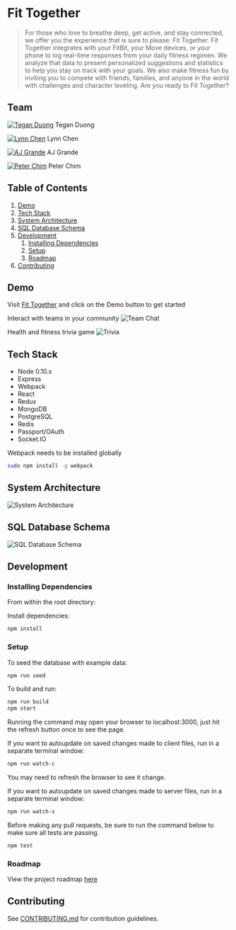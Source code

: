 # Fit Together

> For those who love to breathe deep, get active, and stay connected, we offer you the experience that is sure to please: Fit Together. Fit Together integrates with your FitBit, your Move devices, or your phone to log real-time responses from your daily fitness regimen. We analyze that data to present personalized suggestions and statistics to help you stay on track with your goals. We also make fitness fun by inviting you to compete with friends, families, and anyone in the world with challenges and character leveling. Are you ready to Fit Together?

## Team

[![Tegan Duong](https://s31.postimg.org/60kowz7or/Tegan.png)](http://github.com/teganduong)
Tegan Duong

[![Lynn Chen](https://s31.postimg.org/6njlmi4kr/lynn.png)](http://github.com/lcbits)
Lynn Chen

[![AJ Grande](https://s31.postimg.org/whteca4kr/image.png)](http://github.com/ajgrande924)
AJ Grande

[![Peter Chim](https://s31.postimg.org/ph5eji2sr/peter.png)](http://github.com/pchim)
Peter Chim


## Table of Contents

1. [Demo](#Demo)
1. [Tech Stack](#tech-stack)
1. [System Architecture](#system-architecture)
1. [SQL Database Schema](#sql-database-schema)
1. [Development](#development)
    1. [Installing Dependencies](#installing-dependencies)
    1. [Setup](#setup)
    1. [Roadmap](#roadmap)
1. [Contributing](#contributing)

## Demo

Visit [Fit Together](fit-together.me) and click on the Demo button to get started

Interact with teams in your community
![Team Chat](https://s31.postimg.org/hhwhy65mz/team_chat.png)

Health and fitness trivia game
![Trivia](https://s31.postimg.org/8qph3wmbv/trivia.png) 

## Tech Stack

- Node 0.10.x
- Express
- Webpack
- React
- Redux
- MongoDB
- PostgreSQL
- Redis
- Passport/OAuth
- Socket.IO

Webpack needs to be installed globally
```sh
sudo npm install -g webpack 
```

## System Architecture

![System Architecture](https://github.com/Fit-Together/Fit-Together/blob/develop/project-diagrams/system-architecture.png)


## SQL Database Schema

![SQL Database Schema](https://github.com/Fit-Together/Fit-Together/blob/develop/project-diagrams/db-schema.png)


## Development

### Installing Dependencies

From within the root directory:

Install dependencies:
```sh
npm install
```

### Setup

To seed the database with example data:
```sh
npm run seed
```

To build and run:
```sh
npm run build
npm start
```

Running the command may open your browser to localhost:3000,
just hit the refresh button once to see the page.

If you want to autoupdate on saved changes made to client files, run in a separate terminal window:
```sh
npm run watch-c
```
You may need to refresh the browser to see it change.

If you want to autoupdate on saved changes made to server files, run in a separate terminal window:
```sh
npm run watch-s
```

Before making any pull requests, be sure to run the command below to make sure all tests are passing.
```sh
npm test
```

### Roadmap

View the project roadmap [here](https://github.com/Fit-Together/Fit-Together/issues)


## Contributing

See [CONTRIBUTING.md](CONTRIBUTING.md) for contribution guidelines.


